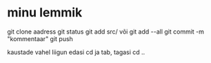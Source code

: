 # minu lemmik
git clone aadress
git status
git add src/  või git add --all
git commit -m "kommentaar"
git push

kaustade vahel liigun edasi cd ja tab, tagasi cd ..
